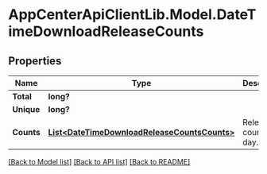 # AppCenterApiClientLib.Model.DateTimeDownloadReleaseCounts
## Properties

Name | Type | Description | Notes
------------ | ------------- | ------------- | -------------
**Total** | **long?** |  | [optional] 
**Unique** | **long?** |  | [optional] 
**Counts** | [**List&lt;DateTimeDownloadReleaseCountsCounts&gt;**](DateTimeDownloadReleaseCountsCounts.md) | Release counts per day. | [optional] 

[[Back to Model list]](../README.md#documentation-for-models) [[Back to API list]](../README.md#documentation-for-api-endpoints) [[Back to README]](../README.md)

